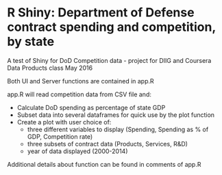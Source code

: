 # R Shiny: Department of Defense contract spending and competition, by state
A test of Shiny for DoD Competition data - project for DIIG and Coursera Data Products class May 2016

Both UI and Server functions are contained in app.R

app.R will read competition data from CSV file and:
  * Calculate DoD spending as percentage of state GDP
  * Subset data into several dataframes for quick use by the plot function
  * Create a plot with user choice of:
    - three different variables to display (Spending, Spending as % of GDP, Competition rate)
    - three subsets of contract data (Products, Services, R&D)
    - year of data displayed (2000-2014)

Additional details about function can be found in comments of app.R
